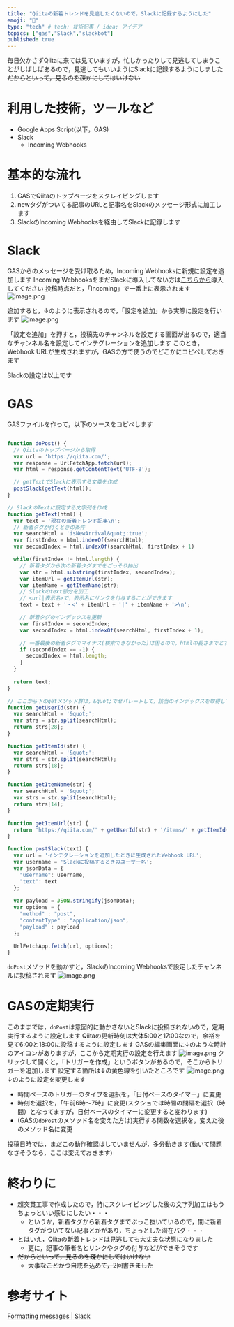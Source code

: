 ```yaml
---
title: "Qiitaの新着トレンドを見逃したくないので，Slackに記録するようにした"
emoji: "🔖"
type: "tech" # tech: 技術記事 / idea: アイデア
topics: ["gas","Slack","slackbot"]
published: true
---
```

毎日欠かさずQiitaに来ては見ていますが，忙しかったりして見逃してしまうことがしばしばあるので，見逃してもいいようにSlackに記録するようにしました
~~だからといって，見るのを疎かにしてはいけない~~

# 利用した技術，ツールなど

* Google Apps Script(以下，GAS)
* Slack
    * Incoming Webhooks

# 基本的な流れ

1. GASでQiitaのトップページをスクレイピングします
2. newタグがついてる記事のURLと記事名をSlackのメッセージ形式に加工します
3. SlackのIncoming Webhooksを経由してSlackに記録します

# Slack

GASからのメッセージを受け取るため，Incoming Webhooksに新規に設定を追加します
Incoming WebhooksをまだSlackに導入してない方は[こちらから](https://slack.com/apps)導入してください
投稿時点だと，「Incoming」で一番上に表示されます
![image.png](https://qiita-image-store.s3.ap-northeast-1.amazonaws.com/0/56006/16fd3d97-8009-5557-2f07-e949dcc7eace.png)

追加すると，↓のように表示されるので，「設定を追加」から実際に設定を行います
![image.png](https://qiita-image-store.s3.ap-northeast-1.amazonaws.com/0/56006/9f26d4de-ff9e-6c32-14b6-c1480662ff33.png)


「設定を追加」を押すと，投稿先のチャンネルを設定する画面が出るので，適当なチャンネル名を設定してインテグレーションを追加します
このとき，Webhook URLが生成されますが，GASの方で使うのでどこかにコピペしておきます

Slackの設定は以上です

# GAS

GASファイルを作って，以下のソースをコピペします

```javascript

function doPost() {
  // Qiitaのトップページから取得
  var url = 'https://qiita.com/';
  var response = UrlFetchApp.fetch(url);
  var html = response.getContentText('UTF-8');

  // getTextでSlackに表示する文章を作成
  postSlack(getText(html));
}

// SlackのTextに設定する文字列を作成
function getText(html) {
  var text = '現在の新着トレンド記事\n';
  // 新着タグが付くときの条件
  var searchHtml = 'isNewArrival&quot;:true';
  var firstIndex = html.indexOf(searchHtml);
  var secondIndex = html.indexOf(searchHtml, firstIndex + 1)

  while(firstIndex != html.length) {
    // 新着タグから次の新着タグまでをごっそり抽出
    var str = html.substring(firstIndex, secondIndex);
    var itemUrl = getItemUrl(str);
    var itemName = getItemName(str);
    // Slackのtext部分を加工
    // <url|表示名>で，表示名にリンクを付与することができます
    text = text + '・<' + itemUrl + '|' + itemName + '>\n';

    // 新着タグのインデックスを更新
    var firstIndex = secondIndex;
    var secondIndex = html.indexOf(searchHtml, firstIndex + 1);

    // 一番最後の新着タグでマイナス(検索できなかった)は困るので，htmlの長さまでとする
    if (secondIndex == -1) {
      secondIndex = html.length;
    }
  }
  
  return text;
}

// ここから下のgetメソッド群は，&quot;でセパレートして，該当のインデックスを取得してます
function getUserId(str) {
  var searchHtml = '&quot;';
  var strs = str.split(searchHtml);
  return strs[28];
}

function getItemId(str) {
  var searchHtml = '&quot;';
  var strs = str.split(searchHtml);
  return strs[18];
}

function getItemName(str) {
  var searchHtml = '&quot;';
  var strs = str.split(searchHtml);
  return strs[14];
}

function getItemUrl(str) {
  return 'https://qiita.com/' + getUserId(str) + '/items/' + getItemId(str);
}

function postSlack(text) {
  var url = 'インテグレーションを追加したときに生成されたWebhook URL';
  var username = 'Slackに投稿するときのユーザー名';
  var jsonData = {
    "username": username,
    "text": text
  };
  
  var payload = JSON.stringify(jsonData);
  var options = {
    "method" : "post",
    "contentType" : "application/json",
    "payload" : payload
  };

  UrlFetchApp.fetch(url, options);
}
```

`doPost`メソッドを動かすと，SlackのIncoming Webhooksで設定したチャンネルに投稿されます
![image.png](https://qiita-image-store.s3.ap-northeast-1.amazonaws.com/0/56006/6bdf3d5d-e30d-799f-88a6-7c36217e4e19.png)

# GASの定期実行

このままでは，`doPost`は意図的に動かさないとSlackに投稿されないので，定期実行するように設定します
Qiitaの更新時刻は大体5:00と17:00なので，余裕を見て6:00と18:00に投稿するように設定します
GASの編集画面に↓のような時計のアイコンがありますが，ここから定期実行の設定を行えます
![image.png](https://qiita-image-store.s3.ap-northeast-1.amazonaws.com/0/56006/bdf4ae30-4ee5-a858-6c18-1d7c809c7827.png)
クリックして開くと，「トリガーを作成」というボタンがあるので，そこからトリガーを追加します
設定する箇所は↓の黄色線を引いたところです
![image.png](https://qiita-image-store.s3.ap-northeast-1.amazonaws.com/0/56006/45f03f54-b622-e53d-3722-e49f1e2430b7.png)
↓のように設定を変更します

* 時間ベースのトリガーのタイプを選択を，「日付ベースのタイマー」に変更
* 時刻を選択を，「午前6時～7時」に変更(スクショでは時間の間隔を選択（時間）となってますが，日付ベースのタイマーに変更すると変わります)
* (GASの`doPost`のメソッド名を変えた方は)実行する関数を選択を，変えた後のメソッド名に変更

投稿日時では，まだこの動作確認はしていませんが，多分動きます(動いて問題なさそうなら，ここは変えておきます)

# 終わりに
* 超突貫工事で作成したので，特にスクレイピングした後の文字列加工はもうちょっといい感じにしたい・・・
    * というか，新着タグから新着タグまでぶっこ抜いているので，間に新着タグがついてない記事とかがあり，ちょっとした潜在バグ・・・
* とはいえ，Qiitaの新着トレンドは見逃しても大丈夫な状態になりました
    * 更に，記事の筆者名とリンクやタグの付与などができそうです
* ~~だからといって，見るのを疎かにしてはいけない~~
    * ~~大事なことかつ自戒を込めて，2回書きました~~


# 参考サイト
[Formatting messages | Slack](https://api.slack.com/docs/message-formatting)
